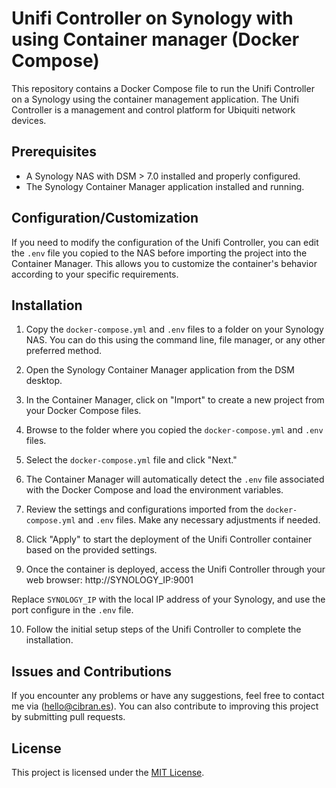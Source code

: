 # Unifi Controller on Synology with using Container manager (Docker Compose)

This repository contains a Docker Compose file to run the Unifi Controller on a Synology using the container management application. The Unifi Controller is a management and control platform for Ubiquiti network devices.

## Prerequisites

- A Synology NAS with DSM > 7.0 installed and properly configured.
- The Synology Container Manager application installed and running.

## Configuration/Customization

If you need to modify the configuration of the Unifi Controller, you can edit the `.env` file you copied to the NAS before importing the project into the Container Manager. This allows you to customize the container's behavior according to your specific requirements.

## Installation

1. Copy the `docker-compose.yml` and `.env` files to a folder on your Synology NAS. You can do this using the command line, file manager, or any other preferred method.

2. Open the Synology Container Manager application from the DSM desktop.

3. In the Container Manager, click on "Import" to create a new project from your Docker Compose files.

4. Browse to the folder where you copied the `docker-compose.yml` and `.env` files.

5. Select the `docker-compose.yml` file and click "Next."

6. The Container Manager will automatically detect the `.env` file associated with the Docker Compose and load the environment variables.

7. Review the settings and configurations imported from the `docker-compose.yml` and `.env` files. Make any necessary adjustments if needed.

8. Click "Apply" to start the deployment of the Unifi Controller container based on the provided settings.

9. Once the container is deployed, access the Unifi Controller through your web browser: http://SYNOLOGY_IP:9001

Replace `SYNOLOGY_IP` with the local IP address of your Synology, and use the port configure in the `.env` file.

10. Follow the initial setup steps of the Unifi Controller to complete the installation.


## Issues and Contributions

If you encounter any problems or have any suggestions, feel free to contact me via (hello@cibran.es). You can also contribute to improving this project by submitting pull requests.

## License

This project is licensed under the [MIT License](LICENSE).
